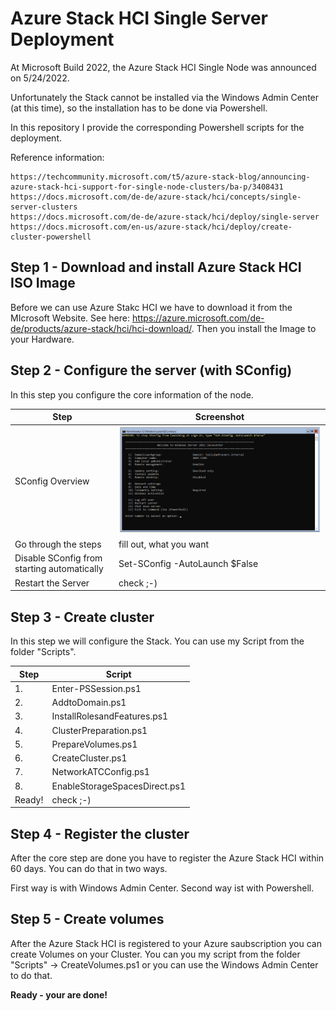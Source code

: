 # Azure Stack HCI Single Server Deployment

At Microsoft Build 2022, the Azure Stack HCI Single Node was announced on 5/24/2022. 

Unfortunately the Stack cannot be installed via the Windows Admin Center (at this time), so the installation has to be done via Powershell.

In this repository I provide the corresponding Powershell scripts for the deployment.

Reference information: 
```
https://techcommunity.microsoft.com/t5/azure-stack-blog/announcing-azure-stack-hci-support-for-single-node-clusters/ba-p/3408431
https://docs.microsoft.com/de-de/azure-stack/hci/concepts/single-server-clusters 
https://docs.microsoft.com/de-de/azure-stack/hci/deploy/single-server 
https://docs.microsoft.com/en-us/azure-stack/hci/deploy/create-cluster-powershell
```


## Step 1 - Download and install Azure Stack HCI ISO Image
Before we can use Azure Stakc HCI we have to download it from the MIcrosoft Website. See here: https://azure.microsoft.com/de-de/products/azure-stack/hci/hci-download/.
Then you install the Image to your Hardware.

## Step 2 - Configure the server (with SConfig)
In this step you configure the core information of the node.

|Step|Screenshot|
|-|-|
| SConfig Overview | ![SConfig](Images/SConfig_1.PNG) |
| Go through the steps | fill out, what you want |
| Disable SConfig from starting automatically | Set-SConfig -AutoLaunch $False |
| Restart the Server | check ;-) |

## Step 3 - Create cluster
In this step we will configure the Stack.
You can use my Script from the folder "Scripts".

|Step|Script|
|-|-|
| 1. | Enter-PSSession.ps1 |
| 2. | AddtoDomain.ps1 |
| 3. | InstallRolesandFeatures.ps1 |
| 4. | ClusterPreparation.ps1 |
| 5. | PrepareVolumes.ps1 |
| 6. | CreateCluster.ps1 |
| 7. | NetworkATCConfig.ps1 |
| 8. | EnableStorageSpacesDirect.ps1 |
| Ready! | check ;-) |


## Step 4 - Register the cluster
After the core step are done you have to register the Azure Stack HCI within 60 days.
You can do that in two ways.

First way is with Windows Admin Center.
Second way ist with Powershell.


## Step 5 - Create volumes
After the Azure Stack HCI is registered to your Azure saubscription you can create Volumes on your Cluster.
You can you my script from the folder "Scripts" -> CreateVolumes.ps1 or you can use the Windows Admin Center to do that.

**Ready - your are done!**
